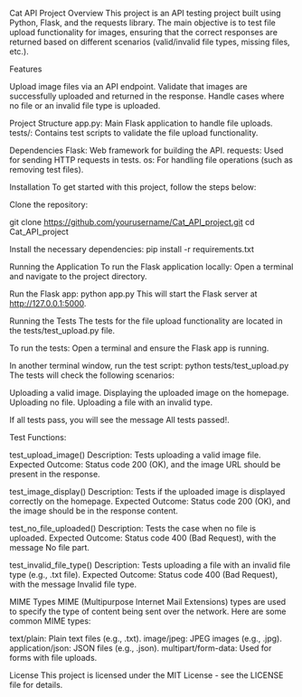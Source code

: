Cat API Project
Overview
This project is an API testing project built using Python, Flask, and the requests library. The main objective is to test file upload functionality for images, ensuring that the correct responses are returned based on different scenarios (valid/invalid file types, missing files, etc.).

Features

Upload image files via an API endpoint.
Validate that images are successfully uploaded and returned in the response.
Handle cases where no file or an invalid file type is uploaded.

Project Structure
app.py: Main Flask application to handle file uploads.
tests/: Contains test scripts to validate the file upload functionality.

Dependencies
Flask: Web framework for building the API.
requests: Used for sending HTTP requests in tests.
os: For handling file operations (such as removing test files).

Installation
To get started with this project, follow the steps below:

Clone the repository:

git clone https://github.com/yourusername/Cat_API_project.git
cd Cat_API_project

Install the necessary dependencies:
pip install -r requirements.txt

Running the Application
To run the Flask application locally:
Open a terminal and navigate to the project directory.

Run the Flask app:
python app.py
This will start the Flask server at http://127.0.0.1:5000.

Running the Tests
The tests for the file upload functionality are located in the tests/test_upload.py file.

To run the tests:
Open a terminal and ensure the Flask app is running.

In another terminal window, run the test script:
python tests/test_upload.py
The tests will check the following scenarios:

Uploading a valid image.
Displaying the uploaded image on the homepage.
Uploading no file.
Uploading a file with an invalid type.

If all tests pass, you will see the message All tests passed!.

Test Functions:

test_upload_image()
Description: Tests uploading a valid image file.
Expected Outcome: Status code 200 (OK), and the image URL should be present in the response.

test_image_display()
Description: Tests if the uploaded image is displayed correctly on the homepage.
Expected Outcome: Status code 200 (OK), and the image should be in the response content.

test_no_file_uploaded()
Description: Tests the case when no file is uploaded.
Expected Outcome: Status code 400 (Bad Request), with the message No file part.

test_invalid_file_type()
Description: Tests uploading a file with an invalid file type (e.g., .txt file).
Expected Outcome: Status code 400 (Bad Request), with the message Invalid file type.

MIME Types
MIME (Multipurpose Internet Mail Extensions) types are used to specify the type of content being sent over the network.
Here are some common MIME types:

text/plain: Plain text files (e.g., .txt).
image/jpeg: JPEG images (e.g., .jpg).
application/json: JSON files (e.g., .json).
multipart/form-data: Used for forms with file uploads.

License
This project is licensed under the MIT License - see the LICENSE file for details.